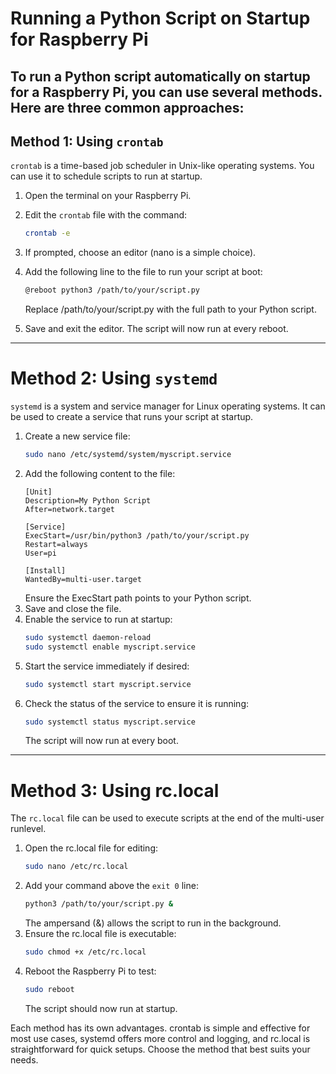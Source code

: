 # Running a Python Script on Startup for Raspberry Pi

To run a Python script automatically on startup for a Raspberry Pi, you can use several methods. Here are three common
approaches:
---

## Method 1: Using `crontab`

`crontab` is a time-based job scheduler in Unix-like operating systems. You can use it to schedule scripts to run at
startup.

1. Open the terminal on your Raspberry Pi.
2. Edit the `crontab` file with the command:
   ```bash
   crontab -e
   ```
3. If prompted, choose an editor (nano is a simple choice).
4. Add the following line to the file to run your script at boot:
   ```bash
   @reboot python3 /path/to/your/script.py
   ```
   Replace /path/to/your/script.py with the full path to your Python script.

5. Save and exit the editor. The script will now run at every reboot.

---

# Method 2: Using `systemd`

`systemd` is a system and service manager for Linux operating systems. It can be used to create a service that runs your
script at startup.

1. Create a new service file:
   ```bash
   sudo nano /etc/systemd/system/myscript.service
   ```
2. Add the following content to the file:
   ```text
   [Unit]
   Description=My Python Script
   After=network.target

   [Service]
   ExecStart=/usr/bin/python3 /path/to/your/script.py
   Restart=always
   User=pi

   [Install]
   WantedBy=multi-user.target
   ```
   Ensure the ExecStart path points to your Python script.
3. Save and close the file.
4. Enable the service to run at startup:
   ```bash
   sudo systemctl daemon-reload
   sudo systemctl enable myscript.service
   ```
5. Start the service immediately if desired:
   ```bash
   sudo systemctl start myscript.service
   ```
6. Check the status of the service to ensure it is running:
   ```bash
   sudo systemctl status myscript.service
   ```
   The script will now run at every boot.

---

# Method 3: Using rc.local

The `rc.local` file can be used to execute scripts at the end of the multi-user runlevel.

1. Open the rc.local file for editing:
   ```bash
   sudo nano /etc/rc.local
   ```
2. Add your command above the `exit 0` line:
   ```bash
   python3 /path/to/your/script.py &
   ```
   The ampersand (&) allows the script to run in the background.
3. Ensure the rc.local file is executable:
   ```bash
   sudo chmod +x /etc/rc.local
   ```
4. Reboot the Raspberry Pi to test:
   ```bash
   sudo reboot
   ```
   The script should now run at startup.

Each method has its own advantages. crontab is simple and effective for most use cases, systemd offers more control and
logging, and rc.local is straightforward for quick setups. Choose the method that best suits your needs.